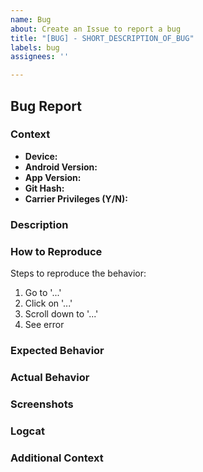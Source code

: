 ```yaml
---
name: Bug
about: Create an Issue to report a bug
title: "[BUG] - SHORT_DESCRIPTION_OF_BUG"
labels: bug
assignees: ''

---
```


## Bug Report

### Context
- **Device:** 
- **Android Version:** 
- **App Version:** 
- **Git Hash:** 
- **Carrier Privileges (Y/N):** 

<!-- Please remove unused Headings! -->
### Description
<!-- A clear and concise description of what the bug is. -->

### How to Reproduce
Steps to reproduce the behavior:
1. Go to '...'
2. Click on '...'
3. Scroll down to '...'
4. See error

### Expected Behavior
<!-- A clear and concise description of what you expected to happen. -->

### Actual Behavior
<!-- A clear and concise description of what actually happens. -->

### Screenshots
<!-- If applicable, add screenshots to help explain your problem. -->

### Logcat
<!-- If applicable, add logcat to help explain your problem. -->

### Additional Context
<!-- Add any other context about the problem here. -->
